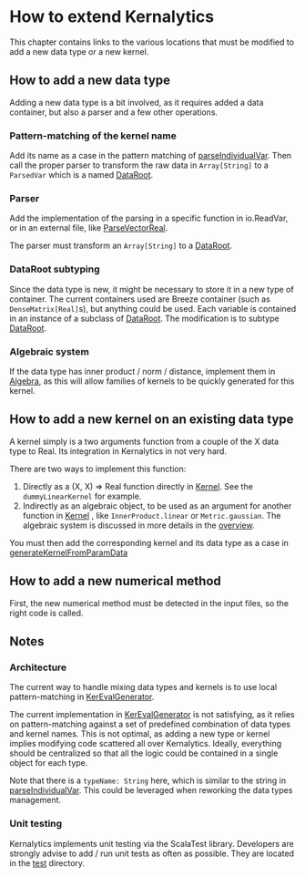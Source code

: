 # How to extend Kernalytics

This chapter contains links to the various locations that must be modified to add a new data type or a new kernel.

## How to add a new data type

Adding a new data type is a bit involved, as it requires added a data container, but also a parser and a few other operations.

### Pattern-matching of the kernel name

Add its name as a case in the pattern matching of [parseIndividualVar](/src/main/scala/io/ReadVar.scala). Then call the proper parser to transform the raw data in `Array[String]` to a `ParsedVar` which is a named [DataRoot](/src/main/scala/rkhs/DataRoot.scala).

### Parser

Add the implementation of the parsing in a specific function in io.ReadVar, or in an external file, like [ParseVectorReal](/src/main/scala/io/ParseVectorReal.scala).

The parser must transform an `Array[String]` to a [DataRoot](/src/main/scala/rkhs/DataRoot.scala).

### DataRoot subtyping

Since the data type is new, it might be necessary to store it in a new type of container. The current containers used are Breeze container (such as `DenseMatrix[Real]`s), but anything could be used. Each variable is contained in an instance of a subclass of [DataRoot](/src/main/scala/rkhs/DataRoot.scala). The modification is to subtype [DataRoot](/src/main/scala/rkhs/DataRoot.scala). 

### Algebraic system

If the data type has inner product / norm / distance, implement them in [Algebra](/src/main/scala/rkhs/Algebra.scala), as this will allow families of kernels to be quickly generated for this kernel.

## How to add a new kernel on an existing data type

A kernel simply is a two arguments function from a couple of the X data type to Real. Its integration in Kernalytics in not very hard.

There are two ways to implement this function:
1. Directly as a (X, X) => Real function directly in [Kernel](/src/main/scala/rkhs/Kernel.scala). See the `dummyLinearKernel` for example.
2. Indirectly as an algebraic object, to be used as an argument for another function in [Kernel](/src/main/scala/rkhs/Kernel.scala) , like `InnerProduct.linear` or `Metric.gaussian`. The algebraic system is discussed in more details in the [overview](overview.md).

You must then add the corresponding kernel and its data type as a case in [generateKernelFromParamData](/src/main/scala/rkhs/KerEvalGenerator.scala)

## How to add a new numerical method

First, the new numerical method must be detected in the input files, so the right code is called.

## Notes

### Architecture

The current way to handle mixing data types and kernels is to use local pattern-matching in [KerEvalGenerator](/src/main/scala/rkhs/KerEvalGenerator.scala).

The current implementation in [KerEvalGenerator](/src/main/scala/rkhs/KerEvalGenerator.scala) is not satisfying, as it relies on pattern-matching against a set of predefined combination of data types and kernel names. This is not optimal, as adding a new type or kernel implies modifying code scattered all over Kernalytics. Ideally, everything should be centralized so that all the logic could be contained in a single object for each type.

Note that there is a `typeName: String` here, which is similar to the string in [parseIndividualVar](/src/main/scala/io/ReadVar.scala). This could be leveraged when reworking the data types management.

### Unit testing

Kernalytics implements unit testing via the ScalaTest library. Developers are strongly advise to add / run unit tests as often as possible. They are located in the [test](/src/test/scala) directory.
